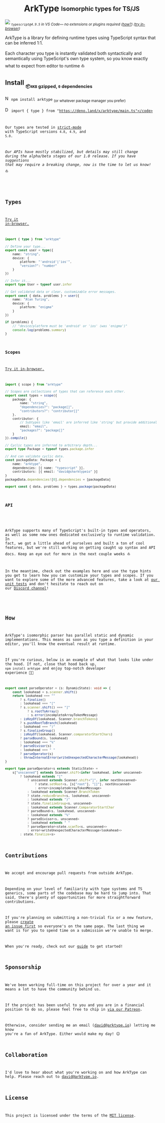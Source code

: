 <h1 align="center">ArkType <sub><sup>Isomorphic types for TS/JS</sup></sub></h1>

[<img src="./dev/arktype.io/static/img/arktype.gif">](https://arktype.io/try)
<sub>
<i>`typescript@4.9.5` in VS Code— no extensions or plugins required (<a href="#how">how?</a>) (<a href="https://arktype.io/try">try in-browser</a>)</i>
</sub>

<!-- @snipStart:intro -->

ArkType is a library for defining runtime types using TypeScript syntax that can be inferred 1:1.
<br />
<br />
Each character you type is instantly validated both syntactically and semantically using TypeScript's own type system, so you know exactly what to expect from editor to runtime ⛵

<!-- @snipEnd -->

<!-- @snipStart:install -->

## Install <sub><sub>📦`4KB` gzipped, `0` dependencies</sub></sub>

<img src="./dev/arktype.io/static/img/npm.svg" alt="Npm Icon" height="16px" /> <code>npm install arktype</code>
<sub>(or whatever package manager you prefer)</sub>
<br />

<img src="./dev/arktype.io/static/img/deno.svg" alt="Deno Icon" height="16px" /> <code>import { type } from "https://deno.land/x/arktype/main.ts"</code>

Our types are tested in [strict-mode](https://www.typescriptlang.org/tsconfig#strict) with TypeScript versions `4.8`, `4.9`, and `5.0`.

_Our APIs have mostly stabilized, but details may still change during the alpha/beta stages of our 1.0 release. If you have suggestions that may require a breaking change, now is the time to let us know!_ ⛵

<!-- @snipEnd -->

## Types

[Try it in-browser.](https://arktype.io/docs/#your-first-type)

```ts @blockFrom:dev/examples/type.ts
import { type } from "arktype"

// Define your type...
export const user = type({
    name: "string",
    device: {
        platform: "'android'|'ios'",
        "version?": "number"
    }
})

// Infer it...
export type User = typeof user.infer

// Get validated data or clear, customizable error messages.
export const { data, problems } = user({
    name: "Alan Turing",
    device: {
        platform: "enigma"
    }
})

if (problems) {
    // "device/platform must be 'android' or 'ios' (was 'enigma')"
    console.log(problems.summary)
}
```

### Scopes

[Try it in-browser.](https://arktype.io/docs/scopes)

```ts @blockFrom:dev/examples/scope.ts
import { scope } from "arktype"

// Scopes are collections of types that can reference each other.
export const types = scope({
    package: {
        name: "string",
        "dependencies?": "package[]",
        "contributors?": "contributor[]"
    },
    contributor: {
        // Subtypes like 'email' are inferred like 'string' but provide additional validation at runtime.
        email: "email",
        "packages?": "package[]"
    }
}).compile()

// Cyclic types are inferred to arbitrary depth...
export type Package = typeof types.package.infer

// And can validate cyclic data.
const packageData: Package = {
    name: "arktype",
    dependencies: [{ name: "typescript" }],
    contributors: [{ email: "david@sharktypeio" }]
}
packageData.dependencies![0].dependencies = [packageData]

export const { data, problems } = types.package(packageData)
```

### API

<!--@snipStart:api -->

ArkType supports many of TypeScript's built-in types and operators, as well as some new ones dedicated exclusively to runtime validation. In fact, we got a little ahead of ourselves and built a ton of cool features, but we're still working on getting caught up syntax and API docs. Keep an eye out for more in the next couple weeks ⛵

In the meantime, check out the examples here and use the type hints you get to learn how you can customize your types and scopes. If you want to explore some of the more advanced features, take a look at [our unit tests](./dev/test) and don't hesitate to reach out on our [Discord channel](https://discord.gg/WSNF3Kc4xh)!

<!--@snipEnd -->

## How

ArkType's isomorphic parser has parallel static and dynamic implementations. This means as soon as you type a definition in your editor, you'll know the eventual result at runtime.

If you're curious, below is an example of what that looks like under the hood. If not, close that hood back up, `npm install arktype` and enjoy top-notch developer experience 🧑‍💻

```ts @blockFrom:src/parse/string/shift/operator/operator.ts:parseOperator
export const parseOperator = (s: DynamicState): void => {
    const lookahead = s.scanner.shift()
    return lookahead === ""
        ? s.finalize()
        : lookahead === "["
        ? s.scanner.shift() === "]"
            ? s.rootToArray()
            : s.error(incompleteArrayTokenMessage)
        : isKeyOf(lookahead, Scanner.branchTokens)
        ? s.pushRootToBranch(lookahead)
        : lookahead === ")"
        ? s.finalizeGroup()
        : isKeyOf(lookahead, Scanner.comparatorStartChars)
        ? parseBound(s, lookahead)
        : lookahead === "%"
        ? parseDivisor(s)
        : lookahead === " "
        ? parseOperator(s)
        : throwInternalError(writeUnexpectedCharacterMessage(lookahead))
}

export type parseOperator<s extends StaticState> =
    s["unscanned"] extends Scanner.shift<infer lookahead, infer unscanned>
        ? lookahead extends "["
            ? unscanned extends Scanner.shift<"]", infer nextUnscanned>
                ? state.setRoot<s, [s["root"], "[]"], nextUnscanned>
                : error<incompleteArrayTokenMessage>
            : lookahead extends Scanner.BranchToken
            ? state.reduceBranch<s, lookahead, unscanned>
            : lookahead extends ")"
            ? state.finalizeGroup<s, unscanned>
            : lookahead extends Scanner.ComparatorStartChar
            ? parseBound<s, lookahead, unscanned>
            : lookahead extends "%"
            ? parseDivisor<s, unscanned>
            : lookahead extends " "
            ? parseOperator<state.scanTo<s, unscanned>>
            : error<writeUnexpectedCharacterMessage<lookahead>>
        : state.finalize<s>
```

## Contributions

We accept and encourage pull requests from outside ArkType.

Depending on your level of familiarity with type systems and TS generics, some parts of the codebase may be hard to jump into. That said, there's plenty of opportunities for more straightforward contributions.

If you're planning on submitting a non-trivial fix or a new feature, please [create an issue first](https://github.com/arktypeio/arktype/issues/new) so everyone's on the same page. The last thing we want is for you to spend time on a submission we're unable to merge.

When you're ready, check out our [guide](./dev/configs/CONTRIBUTING.md) to get started!

## Sponsorship

We've been working full-time on this project for over a year and it means a lot to have the community behind us.

If the project has been useful to you and you are in a financial position to do so, please feel free to chip in [via our Patreon](https://www.patreon.com/ArkType240).

Otherwise, consider sending me an email (david@arktype.io) letting me know you're a fan of ArkType. Either would make my day! 😊

## Collaboration

I'd love to hear about what you're working on and how ArkType can help. Please reach out to david@arktype.io.

## License

This project is licensed under the terms of the
[MIT license](./LICENSE).
